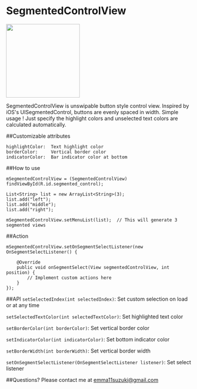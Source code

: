 SegmentedControlView
====================

<img src="https://raw.githubusercontent.com/emmasuzuki/SegmentedControlView/master/screenshot.png" width="200" />

SegmentedControlView is unswipable button style control view. Inspired by iOS's UISegmentedControl, buttons are evenly spaced in width.  Simple usage ! Just specify the highlight colors and unselected text colors are calculated automatically.

##Customizable attributes
```
highlightColor:  Text highlight color
borderColor:     Vertical border color 
indicatorColor:  Bar indicator color at bottom
```

##How to use
```
mSegmentedControlView = (SegmentedControlView) findViewById(R.id.segmented_control);

List<String> list = new ArrayList<String>(3);
list.add("left");
list.add("middle");
list.add("right");

mSegmentedControlView.setMenuList(list);  // This will generate 3 segmented views
```

##Action
```
mSegmentedControlView.setOnSegmentSelectListener(new OnSegmentSelectListener() {

    @Override
    public void onSegmentSelect(View segmentedControlView, int position) {
        // Implement custom actions here
    }
});
```

##API
`setSelectedIndex(int selectedIndex)`: Set custom selection on load or at any time

`setSelectedTextColor(int selectedTextColor)`: Set highlighted text color

`setBorderColor(int borderColor)`: Set vertical border color

`setIndicatorColor(int indicatorColor)`: Set bottom indicator color

`setBorderWidth(int borderWidth)`: Set vertical border width

`setOnSegmentSelectListener(OnSegmentSelectListener listener)`: Set select listener

##Questions?
Please contact me at emma11suzuki@gmail.com
